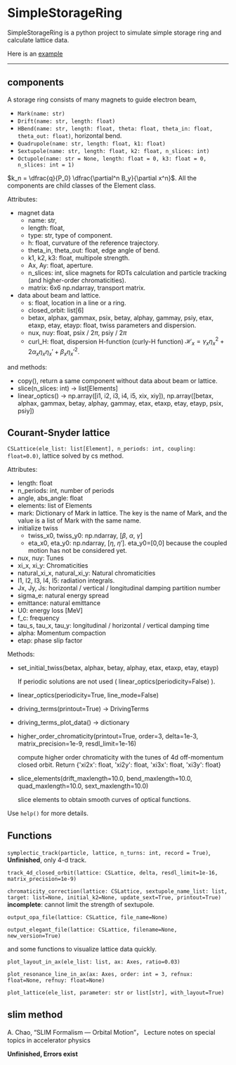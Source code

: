 # SimpleStorageRing
SimpleStorageRing is a python project to simulate simple storage ring and calculate lattice data.

Here is an [example](https://nbviewer.org/github/wei0852/simplestoragering/blob/master/Example.ipynb?flush_cache=true)

-------------------------
## components
A storage ring consists of many magnets to guide electron beam,

* `Mark(name: str)`
* `Drift(name: str, length: float)`
* `HBend(name: str, length: float, theta: float, theta_in: float, theta_out: float)`, horizontal bend.
* `Quadrupole(name: str, length: float, k1: float)`
* `Sextupole(name: str, length: float, k2: float, n_slices: int)`
* `Octupole(name: str = None, length: float = 0, k3: float = 0, n_slices: int = 1)`

$k_n = \dfrac{q}{P_0} \dfrac{\partial^n B_y}{\partial x^n}$. All the components are child classes of the Element class. 

Attributes:

* magnet data
    * name: str, 
    * length: float, 
    * type: str, type of component.
    * h: float, curvature of the reference trajectory.
    * theta_in, theta_out: float, edge angle of bend.
    * k1, k2, k3: float, multipole strength.
    * Ax, Ay: float, aperture.
    * n_slices: int, slice magnets for RDTs calculation and particle tracking (and higher-order chromaticities).
    * matrix: 6x6 np.ndarray, transport matrix.
* data about beam and lattice.
    * s: float, location in a line or a ring.
    * closed_orbit: list[6]
    * betax, alphax, gammax, psix, betay, alphay, gammay, psiy, etax, etaxp, etay, etayp: float, twiss parameters and dispersion.
    * nux, nuy: float, psix / 2$\pi$, psiy / 2$\pi$
    * curl_H: float, dispersion H-function (curly-H function) $\mathcal{H}_x=\gamma_x \eta_x^2 + 2\alpha_x \eta_x \eta_x' + \beta_x\eta_x'^2$.

and methods:

* copy(), return a same component without data about beam or lattice. 
* slice(n_slices: int) -> list[Elements]
* linear_optics() -> np.array([i1, i2, i3, i4, i5, xix, xiy]), 
                           np.array([betax, alphax, gammax, betay, alphay, gammay, etax, etaxp, etay, etayp, psix, psiy])

## Courant-Snyder lattice
`CSLattice(ele_list: list[Element], n_periods: int, coupling: float=0.0)`, lattice solved by cs method.

Attributes:
* length: float
* n_periods: int, number of periods
* angle, abs_angle: float
* elements: list of Elements
* mark: Dictionary of Mark in lattice. The key is the name of Mark, and the value is a list of Mark with the same name.
* initialize twiss
    * twiss_x0, twiss_y0: np.ndarray, [$\beta$, $\alpha$, $\gamma$]
    * eta_x0, eta_y0: np.ndarray, [$\eta$, $\eta'$]. eta_y0=[0,0] because the coupled motion has not be considered yet.
* nux, nuy: Tunes
* xi_x, xi_y: Chromaticities
* natural_xi_x, natural_xi_y: Natural chromaticities
* I1, I2, I3, I4, I5: radiation integrals.
* Jx, Jy, Js: horizontal / vertical / longitudinal damping partition number
* sigma_e: natural energy spread
* emittance: natural emittance
* U0: energy loss [MeV]
* f_c: frequency
* tau_s, tau_x, tau_y: longitudinal / horizontal / vertical damping time
* alpha: Momentum compaction
* etap: phase slip factor

Methods:
* set_initial_twiss(betax, alphax, betay, alphay, etax, etaxp, etay, etayp)
  
    If periodic solutions are not used ( linear_optics(periodicity=False) ).
* linear_optics(periodicity=True, line_mode=False)
* driving_terms(printout=True) -> DrivingTerms
* driving_terms_plot_data() -> dictionary
* higher_order_chromaticity(printout=True, order=3, delta=1e-3, matrix_precision=1e-9, resdl_limit=1e-16)
  
  compute higher order chromaticity with the tunes of 4d off-momentum closed orbit.
  Return {'xi2x': float, 'xi2y': float, 'xi3x': float, 'xi3y': float}
* slice_elements(drift_maxlength=10.0, bend_maxlength=10.0, quad_maxlength=10.0, sext_maxlength=10.0)
 
   slice elements to obtain smooth curves of optical functions.

Use `help()` for more details.
## Functions

`symplectic_track(particle, lattice, n_turns: int, record = True)`, **Unfinished**, only 4-d track.

`track_4d_closed_orbit(lattice: CSLattice, delta, resdl_limit=1e-16, matrix_precision=1e-9)`

`chromaticity_correction(lattice: CSLattice, sextupole_name_list: list, target: list=None, initial_k2=None, update_sext=True, printout=True)`
**incomplete**: cannot limit the strength of sextupole.

`output_opa_file(lattice: CSLattice, file_name=None)`

`output_elegant_file(lattice: CSLattice, filename=None, new_version=True)`

and some functions to visualize lattice data quickly.

`plot_layout_in_ax(ele_list: list, ax: Axes, ratio=0.03)`

`plot_resonance_line_in_ax(ax: Axes, order: int = 3, refnux: float=None, refnuy: float=None)`

`plot_lattice(ele_list, parameter: str or list[str], with_layout=True)`

## slim method
A. Chao, “SLIM Formalism — Orbital Motion”， Lecture notes on special topics in accelerator 
physics

**Unfinished, Errors exist**
